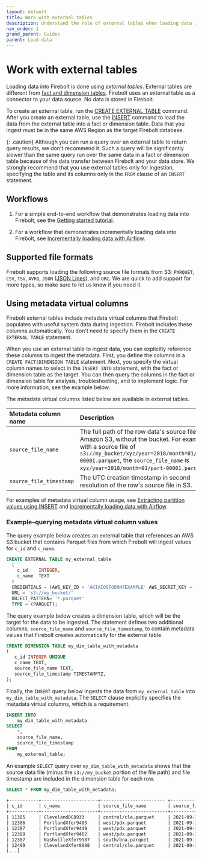 ```yaml
---
layout: default
title: Work with external tables
description: Understand the role of external tables when loading data into Firebolt, and learn how to configure them to connect to your data lake.
nav_order: 1
grand_parent: Guides
parent: Load data
---
```


# Work with external tables

Loading data into Firebolt is done using *external tables*. External tables are different from [fact and dimension tables](../../Overview/working-with-tables/working-with-tables.md). Firebolt uses an external table as a connector to your data source. No data is stored in Firebolt.

To create an external table, run the [CREATE EXTERNAL TABLE](../../sql-reference/commands/data-definition/create-external-table.md) command. After you create an external table, use the [INSERT](../sql-reference/commands/data-management/insert.md) command to load the data from the external table into a fact or dimension table. Data that you ingest must be in the same AWS Region as the target Firebolt database.

{: .caution}
Although you can run a query over an external table to return query results, we don't recommend it. Such a query will be significantly slower than the same query run over the same data in a fact or dimension table because of the data transfer between Firebolt and your data store. We strongly recommend that you use external tables only for ingestion, specifying the table and its columns only in the `FROM` clause of an `INSERT` statement.

## Workflows

1. For a simple end-to-end workflow that demonstrates loading data into Firebolt, see the [Getting started tutorial](../getting-started.md).  

2. For a workflow that demonstrates incrementally loading data into Firebolt, see [Incrementally loading data with Airflow](incrementally-loading-data.md).

## Supported file formats

Firebolt supports loading the following source file formats from S3: `PARQUET`, `CSV`, `TSV`, `AVRO`, `JSON` ([JSON Lines](https://jsonlines.org/)), and `ORC`. We are quick to add support for more types, so make sure to let us know if you need it.

## Using metadata virtual columns

Firebolt external tables include metadata virtual columns that Firebolt populates with useful system data during ingestion. Firebolt includes these columns automatically. You don't need to specify them in the `CREATE EXTERNAL TABLE` statement.

When you use an external table to ingest data, you can explicitly reference these columns to ingest the metadata. First, you define the columns in a `CREATE FACT|DIMENSION TABLE` statement. Next, you specify the virtual column names to select in the `INSERT INTO` statement, with the fact or dimension table as the target. You can then query the columns in the fact or dimension table for analysis, troubleshooting, and to implement logic. For more information, see the example below.

The metadata virtual columns listed below are available in external tables.

| Metadata column name | Description | Data type |
| :--- | :--- | :--- |
| `source_file_name` | The full path of the row data's source file in Amazon S3, without the bucket. For example, with a source file of `s3://my_bucket/xyz/year=2018/month=01/part-00001.parquet`, the `source_file_name` is `xyz/year=2018/month=01/part-00001.parquet`. | TEXT |
| `source_file_timestamp` | The UTC creation timestamp in second resolution of the row's source file in S3. | TIMESTAMPTZ |

For examples of metadata virtual column usage, see [Extracting partition values using INSERT](../../sql-reference/commands/data-management/insert.md#extracting-partition-values-using-insert) and [Incrementally loading data with Airflow](incrementally-loading-data.md).

### Example&ndash;querying metadata virtual column values

The query example below creates an external table that references an AWS S3 bucket that contains Parquet files from which Firebolt will ingest values for `c_id` and `c_name`.

```sql
CREATE EXTERNAL TABLE my_external_table
  (
    c_id    INTEGER,
    c_name  TEXT
  )
  CREDENTIALS = (AWS_KEY_ID = 'AKIAIOSFODNN7EXAMPLE' AWS_SECRET_KEY = 'wJalrXUtnFEMI/K7MDENG/bPxRfiCYEXAMPLEKEY')
  URL = 's3://my_bucket/'
  OBJECT_PATTERN= '*.parquet'
  TYPE = (PARQUET);
```

The query example below creates a dimension table, which will be the target for the data to be ingested. The statement defines two additional columns, `source_file_name` and `source_file_timestamp`, to contain metadata values that Firebolt creates automatically for the external table.

```sql
CREATE DIMENSION TABLE my_dim_table_with_metadata
(
   c_id INTEGER UNIQUE
   c_name TEXT,
   source_file_name TEXT,
   source_file_timestamp TIMESTAMPTZ,
);
```

Finally, the `INSERT` query below ingests the data from `my_external_table` into `my_dim_table_with_metadata`. The `SELECT` clause explicitly specifies the metadata virtual columns, which is a requirement.

```sql
INSERT INTO
    my_dim_table_with_metadata
SELECT
    *,
    source_file_name,
    source_file_timestamp
FROM
    my_external_table;
```

An example `SELECT` query over `my_dim_table_with_metadata` shows that the source data file (minus the `s3://my_bucket` portion of the file path) and file timestamp are included in the dimension table for each row.

```sql
SELECT * FROM my_dim_table_with_metadata;
```

```bash
+-----------+---------------------+------------------------ +------------------------+
| c_id      | c_name              | source_file_name        | source_file_timestamp  |
+-----------+---------------------+-------------------------+------------------------+
| 11385     | ClevelandDC8933     | central/cle.parquet     | 2021-09-10 10:32:03+00 |
| 12386     | PortlandXfer9483    | west/pdx.parquet        | 2021-09-10 10:32:04+00 |
| 12387     | PortlandXfer9449    | west/pdx.parquet        | 2021-09-10 10:32:04+00 |
| 12388     | PortlandXfer9462    | west/pdx.parquet        | 2021-09-10 10:32:04+00 |
| 12387     | NashvilleXfer9987   | south/bna.parquet       | 2021-09-10 10:33:01+00 |
| 12499     | ClevelandXfer8998   | central/cle.parquet     | 2021-09-10 10:32:03+00 |
[...]
```
